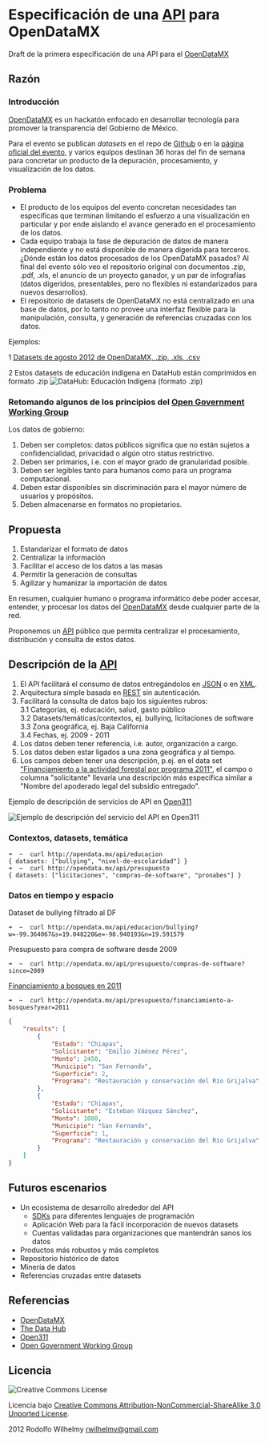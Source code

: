 Especificación de una [API] para OpenDataMX
===========

Draft de la primera especificación de una API para el [OpenDataMX]

## Razón

### Introducción

[OpenDataMX] es un hackatón enfocado en desarrollar tecnología para promover la transparencia del Gobierno de México.

Para el evento se publican _datasets_ en el repo de [Github](https://github.com/opendatamx) o en la [página oficial del evento](http://opendata.mx/datasets), y varios equipos destinan 36 horas del fin de semana para concretar un producto de la depuración, procesamiento, y visualización de los datos.

### Problema

* El producto de los equipos del evento concretan necesidades tan específicas que terminan limitando el esfuerzo a una visualización en particular y por ende aislando el avance generado en el procesamiento de los datos.
* Cada equipo trabaja la fase de depuración de datos de manera independiente y no está disponible de manera digerida para terceros. ¿Dónde están los datos procesados de los OpenDataMX pasados? Al final del evento sólo veo el repositorio original con documentos .zip, .pdf, .xls, el anuncio de un proyecto ganador, y un par de infografías (datos digeridos, presentables, pero no flexibles ni estandarizados para nuevos desarrollos).
* El repositorio de datasets de OpenDataMX no está centralizado en una base de datos, por lo tanto no provee una interfaz flexible para la manipulación, consulta, y generación de referencias cruzadas con los datos.

Ejemplos:

1 [Datasets de agosto 2012 de OpenDataMX, .zip, .xls, .csv](https://github.com/opendatamx/datasetsagosto2012)

2 Estos datasets de educación indígena en DataHub están comprimidos en formato .zip
![DataHub: Educación Indígena (formato .zip)](http://f.cl.ly/items/3l32322v0w3i0o1p303L/DataHub.png)

### Retomando algunos de los principios del [Open Government Working Group]

Los datos de gobierno:

1. Deben ser completos: datos públicos significa que no están sujetos a confidencialidad, privacidad o algún otro status restrictivo.
2. Deben ser primarios, i.e. con el mayor grado de granularidad posible.
4. Deben ser legibles tanto para humanos como para un programa computacional.
5. Deben estar disponibles sin discriminación para el mayor número de usuarios y propósitos. 
6. Deben almacenarse en formatos no propietarios.  

## Propuesta

1. Estandarizar el formato de datos
2. Centralizar la información
3. Facilitar el acceso de los datos a las masas
4. Permitir la generación de consultas
5. Agilizar y humanizar la importación de datos

En resumen, cualquier humano o programa informático debe poder accesar, entender, y procesar los datos del [OpenDataMX] desde cualquier parte de la red.

Proponemos un [API] público que permita centralizar el procesamiento, distribución y consulta de estos datos.

## Descripción de la [API]

1. El API facilitará el consumo de datos entregándolos en [JSON](http://es.wikipedia.org/wiki/Json) o en [XML](http://es.wikipedia.org/wiki/Xml).
2. Arquitectura simple basada en [REST](http://es.wikipedia.org/wiki/REST) sin autenticación.
3. Facilitará la consulta de datos bajo los siguientes rubros:  
  3.1 Categorías, ej. educación, salud, gasto público  
  3.2 Datasets/temáticas/contextos, ej. bullying, licitaciones de software  
  3.3 Zona geográfica, ej. Baja California  
  3.4 Fechas, ej. 2009 - 2011  
4. Los datos deben tener referencia, i.e. autor, organización a cargo.  
5. Los datos deben estar ligados a una zona geográfica y al tiempo. 
6. Los campos deben tener una descripción, p.ej. en el data set ["Financiamiento a la actividad forestal por programa 2011"](http://thedatahub.org/es/dataset/ccmss/resource/d009e5c6-20aa-4320-8bef-40b624dc66f1), el campo o columna "solicitante" llevaría una descripción más específica similar a "Nombre del apoderado legal del subsidio entregado".

Ejemplo de descripción de servicios de API en [Open311]

![Ejemplo de descripción del servicio del API en Open311](http://f.cl.ly/items/1X2U030r0N0m2j3q2C1D/311Spec.png)

### Contextos, datasets, temática

```
➜  ~  curl http://opendata.mx/api/educacion
{ datasets: ["bullying", "nivel-de-escolaridad"] }
➜  ~  curl http://opendata.mx/api/presupuesto
{ datasets: ["licitaciones", "compras-de-software", "pronabes"] }

```
### Datos en tiempo y espacio

Dataset de bullying filtrado al DF

```
➜  ~  curl http://opendata.mx/api/educacion/bullying?w=-99.364067&s=19.048220&e=-98.940193&n=19.591579
```
Presupuesto para compra de software desde 2009

```
➜  ~  curl http://opendata.mx/api/presupuesto/compras-de-software?since=2009
```
[Financiamiento a bosques en 2011](http://thedatahub.org/es/dataset/ccmss/resource/d009e5c6-20aa-4320-8bef-40b624dc66f1)

```
➜  ~  curl http://opendata.mx/api/presupuesto/financiamiento-a-bosques?year=2011
```
```json
{
    "results": [
        {
            "Estado": "Chiapas",
            "Solicitante": "Emilio Jiménez Pérez",
            "Monto": 2450,
            "Municipio": "San Fernando",
            "Superficie": 2,
            "Programa": "Restauración y conservación del Río Grijalva"
        },
        {
            "Estado": "Chiapas",
            "Solicitante": "Esteban Vázquez Sánchez",
            "Monto": 1080,
            "Municipio": "San Fernando",
            "Superficie": 1,
            "Programa": "Restauración y conservación del Río Grijalva"
        }
    ]
}
```

## Futuros escenarios

* Un ecosistema de desarrollo alrededor del API
  * [SDKs](http://es.wikipedia.org/wiki/SDK) para diferentes lenguajes de programación
  * Aplicación Web para la fácil incorporación de nuevos datasets
  * Cuentas validadas para organizaciones que mantendrán sanos los datos
* Productos más robustos y más completos
* Repositorio histórico de datos
* Minería de datos
* Referencias cruzadas entre datasets

## Referencias

* [OpenDataMX]  
* [The Data Hub](http://thedatahub.org)
* [Open311]
* [Open Government Working Group]

[OpenDataMX]: http://opendata.mx  "OpenDataMX"
[API]: http://es.wikipedia.org/wiki/Interfaz_de_programaci%C3%B3n_de_aplicaciones "API"
[Open311]: http://open311.org/ "Open311"
[Open Government Working Group]: http://www.opengovdata.org/home/8principles "Open Government Working Group"

## Licencia

![Creative Commons License](http://i.creativecommons.org/l/by-nc-sa/3.0/88x31.png)

Licencia bajo [Creative Commons Attribution-NonCommercial-ShareAlike 3.0 Unported License](http://creativecommons.org/licenses/by-nc-sa/3.0/).

2012 Rodolfo Wilhelmy <rwilhelmy@gmail.com>
